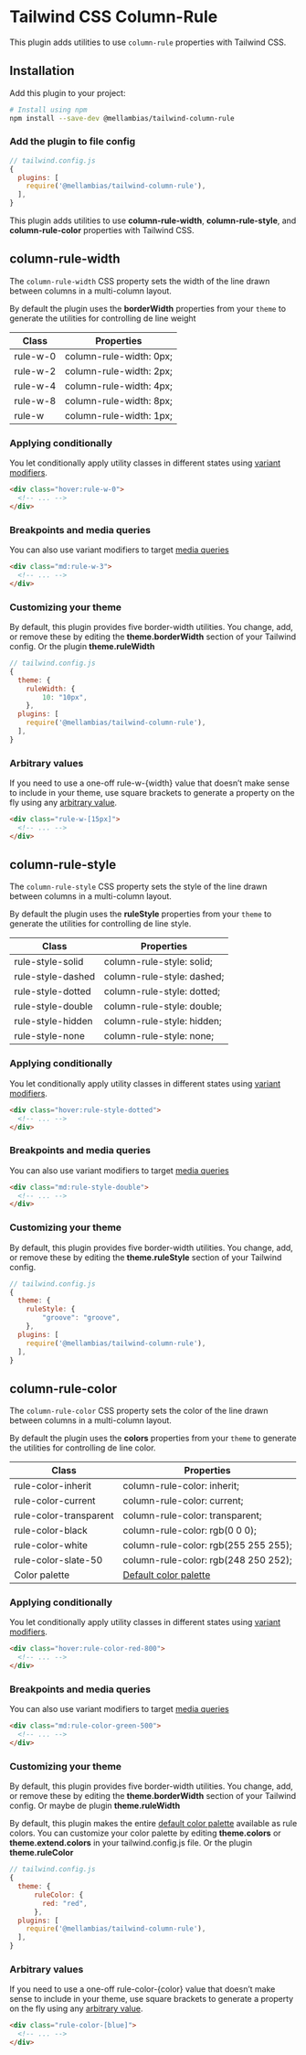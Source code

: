 # Tailwind CSS Column-Rule

This plugin adds utilities to use `column-rule` properties with Tailwind CSS.

## Installation

Add this plugin to your project:

```bash
# Install using npm
npm install --save-dev @mellambias/tailwind-column-rule
```

### Add the plugin to file config

```js
// tailwind.config.js
{
  plugins: [
    require('@mellambias/tailwind-column-rule'),
  ],
}
```

This plugin adds utilities to use **column-rule-width**, **column-rule-style**, and **column-rule-color** properties with Tailwind CSS.

## column-rule-width

The `column-rule-width` CSS property sets the width of the line drawn between columns in a multi-column layout.

By default the plugin uses the **borderWidth** properties from your `theme` to generate the utilities for controlling de line weight

| Class    | Properties              |
| -------- | ----------------------- |
| rule-w-0 | column-rule-width: 0px; |
| rule-w-2 | column-rule-width: 2px; |
| rule-w-4 | column-rule-width: 4px; |
| rule-w-8 | column-rule-width: 8px; |
| rule-w   | column-rule-width: 1px; |

### Applying conditionally

You let conditionally apply utility classes in different states using [variant modifiers](https://tailwindcss.com/docs/hover-focus-and-other-states).

```html
<div class="hover:rule-w-0">
  <!-- ... -->
</div>
```

### Breakpoints and media queries

You can also use variant modifiers to target [media queries](https://tailwindcss.com/docs/hover-focus-and-other-states#media-queries)

```html
<div class="md:rule-w-3">
  <!-- ... -->
</div>
```

### Customizing your theme

By default, this plugin provides five border-width utilities. You change, add, or remove these by editing the **theme.borderWidth** section of your Tailwind config. Or the plugin **theme.ruleWidth**

```js
// tailwind.config.js
{
  theme: {
    ruleWidth: {
        10: "10px",
    },
  plugins: [
    require('@mellambias/tailwind-column-rule'),
  ],
}
```

### Arbitrary values

If you need to use a one-off rule-w-{width} value that doesn’t make sense to include in your theme, use square brackets to generate a property on the fly using any [arbitrary value](https://tailwindcss.com/docs/adding-custom-styles#using-arbitrary-values).

```html
<div class="rule-w-[15px]">
  <!-- ... -->
</div>
```

## column-rule-style

The `column-rule-style` CSS property sets the style of the line drawn between columns in a multi-column layout.

By default the plugin uses the **ruleStyle** properties from your `theme` to generate the utilities for controlling de line style.

| Class             | Properties                 |
| ----------------- | -------------------------- |
| rule-style-solid  | column-rule-style: solid;  |
| rule-style-dashed | column-rule-style: dashed; |
| rule-style-dotted | column-rule-style: dotted; |
| rule-style-double | column-rule-style: double; |
| rule-style-hidden | column-rule-style: hidden; |
| rule-style-none   | column-rule-style: none;   |

### Applying conditionally

You let conditionally apply utility classes in different states using [variant modifiers](https://tailwindcss.com/docs/hover-focus-and-other-states).

```html
<div class="hover:rule-style-dotted">
  <!-- ... -->
</div>
```

### Breakpoints and media queries

You can also use variant modifiers to target [media queries](https://tailwindcss.com/docs/hover-focus-and-other-states#media-queries)

```html
<div class="md:rule-style-double">
  <!-- ... -->
</div>
```

### Customizing your theme

By default, this plugin provides five border-width utilities. You change, add, or remove these by editing the **theme.ruleStyle** section of your Tailwind config.

```js
// tailwind.config.js
{
  theme: {
    ruleStyle: {
        "groove": "groove",
    },
  plugins: [
    require('@mellambias/tailwind-column-rule'),
  ],
}
```

## column-rule-color

The `column-rule-color` CSS property sets the color of the line drawn between columns in a multi-column layout.

By default the plugin uses the **colors** properties from your `theme` to generate the utilities for controlling de line color.

| Class                  | Properties                                                                                     |
| ---------------------- | ---------------------------------------------------------------------------------------------- |
| rule-color-inherit     | column-rule-color: inherit;                                                                    |
| rule-color-current     | column-rule-color: current;                                                                    |
| rule-color-transparent | column-rule-color: transparent;                                                                |
| rule-color-black       | column-rule-color: rgb(0 0 0);                                                                 |
| rule-color-white       | column-rule-color: rgb(255 255 255);                                                           |
| rule-color-slate-50    | column-rule-color: rgb(248 250 252);                                                           |
| Color palette          | [Default color palette](https://tailwindcss.com/docs/customizing-colors#default-color-palette) |

### Applying conditionally

You let conditionally apply utility classes in different states using [variant modifiers](https://tailwindcss.com/docs/hover-focus-and-other-states).

```html
<div class="hover:rule-color-red-800">
  <!-- ... -->
</div>
```

### Breakpoints and media queries

You can also use variant modifiers to target [media queries](https://tailwindcss.com/docs/hover-focus-and-other-states#media-queries)

```html
<div class="md:rule-color-green-500">
  <!-- ... -->
</div>
```

### Customizing your theme

By default, this plugin provides five border-width utilities. You change, add, or remove these by editing the **theme.borderWidth** section of your Tailwind config. Or maybe de plugin **theme.ruleWidth**

By default, this plugin makes the entire [default color palette](https://tailwindcss.com/docs/customizing-colors#default-color-palette) available as rule colors. You can customize your color palette by editing **theme.colors** or **theme.extend.colors** in your tailwind.config.js file.
Or the plugin **theme.ruleColor**

```js
// tailwind.config.js
{
  theme: {
      ruleColor: {
        red: "red",
      },
  plugins: [
    require('@mellambias/tailwind-column-rule'),
  ],
}
```

### Arbitrary values

If you need to use a one-off rule-color-{color} value that doesn’t make sense to include in your theme, use square brackets to generate a property on the fly using any [arbitrary value](https://tailwindcss.com/docs/adding-custom-styles#using-arbitrary-values).

```html
<div class="rule-color-[blue]">
  <!-- ... -->
</div>
```

